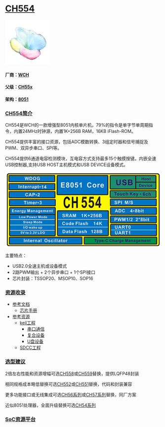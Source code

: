 ﻿# [CH554](https://github.com/sochub/CH554) 
[![sites](SoC/SoC.png)](http://www.qitas.cn) 
#### 厂商：[WCH](https://github.com/sochub/WCH)
#### 父级：[CH55x](https://github.com/sochub/CH55)
#### 架构：[8051](https://github.com/sochub/8051) 

### [CH554简介](https://github.com/sochub/CH554/wiki)

CH554是WCH的一款增强型8051内核单片机，79%的指令是单字节单周期指令，内置24MHz时钟源，内置1K+256B RAM，16KB iFlash-ROM。

CH554提供丰富的接口资源，包括ADC模数转换、3组定时器和信号捕捉及PWM、双异步串口、SPI等。

CH554提供6通道电容检测模块，互电容方式支持最多15个触摸按键。内嵌全速USB控制器,支持USB HOST主机模式和USB DEVICE设备模式。

[![sites](SoC/CH554.png)](http://www.wch.cn/products/CH554.html) 

主要特点：

* USB2.0全速主机或设备模式
* 2路PWM输出 + 2个异步串口 + 1个SPI接口
* 芯片封装：TSSOP20、MSOP10、SOP16

### [资源收录](https://github.com/sochub/CH554)

* [参考文档](docs/)
	* [芯片手册](docs/)
* [参考资源](src/)
	* [keil工程](src/keil/)
		* [串口通信](src/keil/CH340/)
		* [复合设备](src/keil/CoDev/)
		* [U盘设备](src/keil/udisk/)
	* [SDCC工程](src/SDCC/)

### [选型建议](https://github.com/sochub/CH554)

2倍左右性能和资源增幅可选[CH558](https://github.com/sochub/CH558)或[CH559](https://github.com/sochub/CH559)替换，提供LQFP48封装

相同规格成本略低替换可选[CH552](https://github.com/sochub/CH552)或[CH551](https://github.com/sochub/CH551)替换，代码和封装兼容

更多功能接口或无线集成可选[CH56系列](https://github.com/sochub/CH56)或[CH57系列](https://github.com/sochub/CH57)替换，同厂方案

近似8051处理器，全面升级替换可选[CH54系列](https://github.com/sochub/CH54)

###  [SoC资源平台](http://www.qitas.cn)  
